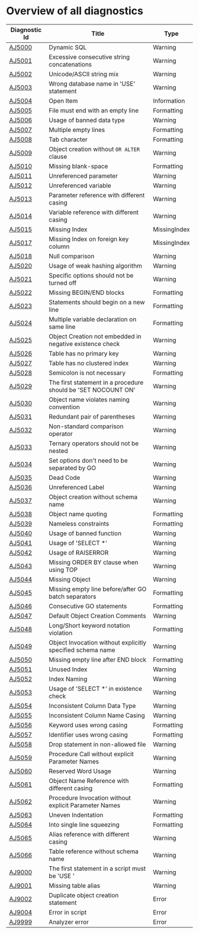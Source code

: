 <!--
    The contents of this file are generated using the tests
    in the "DatabaseAnalyzers.DefaultAnalyzers.InfrastructureTasks" project.
    Do not change this file manually!
-->

# Overview of all diagnostics

| Diagnostic Id                   | Title                                                         | Type         |
|---------------------------------|---------------------------------------------------------------|--------------|
| [AJ5000](diagnostics/AJ5000.md) | Dynamic SQL                                                   | Warning      |
| [AJ5001](diagnostics/AJ5001.md) | Excessive consecutive string concatenations                   | Warning      |
| [AJ5002](diagnostics/AJ5002.md) | Unicode/ASCII string mix                                      | Warning      |
| [AJ5003](diagnostics/AJ5003.md) | Wrong database name in 'USE' statement                        | Warning      |
| [AJ5004](diagnostics/AJ5004.md) | Open Item                                                     | Information  |
| [AJ5005](diagnostics/AJ5005.md) | File must end with an empty line                              | Formatting   |
| [AJ5006](diagnostics/AJ5006.md) | Usage of banned data type                                     | Warning      |
| [AJ5007](diagnostics/AJ5007.md) | Multiple empty lines                                          | Formatting   |
| [AJ5008](diagnostics/AJ5008.md) | Tab character                                                 | Formatting   |
| [AJ5009](diagnostics/AJ5009.md) | Object creation without `OR ALTER` clause                     | Warning      |
| [AJ5010](diagnostics/AJ5010.md) | Missing blank-space                                           | Formatting   |
| [AJ5011](diagnostics/AJ5011.md) | Unreferenced parameter                                        | Warning      |
| [AJ5012](diagnostics/AJ5012.md) | Unreferenced variable                                         | Warning      |
| [AJ5013](diagnostics/AJ5013.md) | Parameter reference with different casing                     | Warning      |
| [AJ5014](diagnostics/AJ5014.md) | Variable reference with different casing                      | Warning      |
| [AJ5015](diagnostics/AJ5015.md) | Missing Index                                                 | MissingIndex |
| [AJ5017](diagnostics/AJ5017.md) | Missing Index on foreign key column                           | MissingIndex |
| [AJ5018](diagnostics/AJ5018.md) | Null comparison                                               | Warning      |
| [AJ5020](diagnostics/AJ5020.md) | Usage of weak hashing algorithm                               | Warning      |
| [AJ5021](diagnostics/AJ5021.md) | Specific options should not be turned off                     | Warning      |
| [AJ5022](diagnostics/AJ5022.md) | Missing BEGIN/END blocks                                      | Formatting   |
| [AJ5023](diagnostics/AJ5023.md) | Statements should begin on a new line                         | Formatting   |
| [AJ5024](diagnostics/AJ5024.md) | Multiple variable declaration on same line                    | Formatting   |
| [AJ5025](diagnostics/AJ5025.md) | Object Creation not embedded in negative existence check      | Warning      |
| [AJ5026](diagnostics/AJ5026.md) | Table has no primary key                                      | Warning      |
| [AJ5027](diagnostics/AJ5027.md) | Table has no clustered index                                  | Warning      |
| [AJ5028](diagnostics/AJ5028.md) | Semicolon is not necessary                                    | Formatting   |
| [AJ5029](diagnostics/AJ5029.md) | The first statement in a procedure should be 'SET NOCOUNT ON' | Warning      |
| [AJ5030](diagnostics/AJ5030.md) | Object name violates naming convention                        | Warning      |
| [AJ5031](diagnostics/AJ5031.md) | Redundant pair of parentheses                                 | Warning      |
| [AJ5032](diagnostics/AJ5032.md) | Non-standard comparison operator                              | Warning      |
| [AJ5033](diagnostics/AJ5033.md) | Ternary operators should not be nested                        | Warning      |
| [AJ5034](diagnostics/AJ5034.md) | Set options don't need to be separated by GO                  | Warning      |
| [AJ5035](diagnostics/AJ5035.md) | Dead Code                                                     | Warning      |
| [AJ5036](diagnostics/AJ5036.md) | Unreferenced Label                                            | Warning      |
| [AJ5037](diagnostics/AJ5037.md) | Object creation without schema name                           | Warning      |
| [AJ5038](diagnostics/AJ5038.md) | Object name quoting                                           | Formatting   |
| [AJ5039](diagnostics/AJ5039.md) | Nameless constraints                                          | Formatting   |
| [AJ5040](diagnostics/AJ5040.md) | Usage of banned function                                      | Warning      |
| [AJ5041](diagnostics/AJ5041.md) | Usage of 'SELECT *'                                           | Warning      |
| [AJ5042](diagnostics/AJ5042.md) | Usage of RAISERROR                                            | Warning      |
| [AJ5043](diagnostics/AJ5043.md) | Missing ORDER BY clause when using TOP                        | Warning      |
| [AJ5044](diagnostics/AJ5044.md) | Missing Object                                                | Warning      |
| [AJ5045](diagnostics/AJ5045.md) | Missing empty line before/after GO batch separators           | Formatting   |
| [AJ5046](diagnostics/AJ5046.md) | Consecutive GO statements                                     | Formatting   |
| [AJ5047](diagnostics/AJ5047.md) | Default Object Creation Comments                              | Warning      |
| [AJ5048](diagnostics/AJ5048.md) | Long/Short keyword notation violation                         | Formatting   |
| [AJ5049](diagnostics/AJ5049.md) | Object Invocation without explicitly specified schema name    | Warning      |
| [AJ5050](diagnostics/AJ5050.md) | Missing empty line after END block                            | Formatting   |
| [AJ5051](diagnostics/AJ5051.md) | Unused Index                                                  | Warning      |
| [AJ5052](diagnostics/AJ5052.md) | Index Naming                                                  | Warning      |
| [AJ5053](diagnostics/AJ5053.md) | Usage of 'SELECT *' in existence check                        | Warning      |
| [AJ5054](diagnostics/AJ5054.md) | Inconsistent Column Data Type                                 | Warning      |
| [AJ5055](diagnostics/AJ5055.md) | Inconsistent Column Name Casing                               | Warning      |
| [AJ5056](diagnostics/AJ5056.md) | Keyword uses wrong casing                                     | Formatting   |
| [AJ5057](diagnostics/AJ5057.md) | Identifier uses wrong casing                                  | Formatting   |
| [AJ5058](diagnostics/AJ5058.md) | Drop statement in non-allowed file                            | Warning      |
| [AJ5059](diagnostics/AJ5059.md) | Procedure Call without explicit Parameter Names               | Warning      |
| [AJ5060](diagnostics/AJ5060.md) | Reserved Word Usage                                           | Warning      |
| [AJ5061](diagnostics/AJ5061.md) | Object Name Reference with different casing                   | Formatting   |
| [AJ5062](diagnostics/AJ5062.md) | Procedure Invocation without explicit Parameter Names         | Warning      |
| [AJ5063](diagnostics/AJ5063.md) | Uneven Indentation                                            | Formatting   |
| [AJ5064](diagnostics/AJ5064.md) | Into single line squeezing                                    | Formatting   |
| [AJ5065](diagnostics/AJ5065.md) | Alias reference with different casing                         | Warning      |
| [AJ5066](diagnostics/AJ5066.md) | Table reference without schema name                           | Warning      |
| [AJ9000](diagnostics/AJ9000.md) | The first statement in a script must be 'USE <DATABASE>'      | Warning      |
| [AJ9001](diagnostics/AJ9001.md) | Missing table alias                                           | Warning      |
| [AJ9002](diagnostics/AJ9002.md) | Duplicate object creation statement                           | Error        |
| [AJ9004](diagnostics/AJ9004.md) | Error in script                                               | Error        |
| [AJ9999](diagnostics/AJ9999.md) | Analyzer error                                                | Error        |


